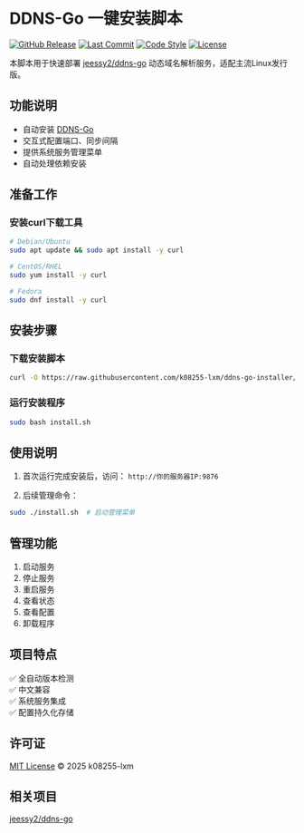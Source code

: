 # DDNS-Go 一键安装脚本

[![GitHub Release](https://img.shields.io/github/v/release/k08255-lxm/ddns-go-installer)](https://github.com/k08255-lxm/ddns-go-installer/releases)
[![Last Commit](https://img.shields.io/github/last-commit/k08255-lxm/ddns-go-installer)](https://github.com/k08255-lxm/ddns-go-installer/commits/main)
[![Code Style](https://img.shields.io/badge/code%20style-shellscript-yellowgreen)](https://www.shellcheck.net)
[![License](https://img.shields.io/github/license/k08255-lxm/ddns-go-installer)](https://github.com/k08255-lxm/ddns-go-installer/blob/main/LICENSE)


本脚本用于快速部署 [jeessy2/ddns-go](https://github.com/jeessy2/ddns-go) 动态域名解析服务，适配主流Linux发行版。

## 功能说明

- 自动安装 [DDNS-Go](https://github.com/jeessy2/ddns-go)
- 交互式配置端口、同步间隔
- 提供系统服务管理菜单
- 自动处理依赖安装

## 准备工作

### 安装curl下载工具
```bash
# Debian/Ubuntu
sudo apt update && sudo apt install -y curl

# CentOS/RHEL
sudo yum install -y curl

# Fedora
sudo dnf install -y curl
```

## 安装步骤

### 下载安装脚本
```bash
curl -O https://raw.githubusercontent.com/k08255-lxm/ddns-go-installer/main/install.sh
```

### 运行安装程序
```bash
sudo bash install.sh
```

## 使用说明

1. 首次运行完成安装后，访问：
   `http://你的服务器IP:9876`

2. 后续管理命令：
```bash
sudo ./install.sh  # 启动管理菜单
```

## 管理功能

1. 启动服务
2. 停止服务
3. 重启服务
4. 查看状态
5. 查看配置
6. 卸载程序


## 项目特点

✅ 全自动版本检测  
✅ 中文兼容  
✅ 系统服务集成  
✅ 配置持久化存储

## 许可证

[MIT License](LICENSE) © 2025 k08255-lxm

## 相关项目

[jeessy2/ddns-go](https://github.com/jeessy2/ddns-go) 

